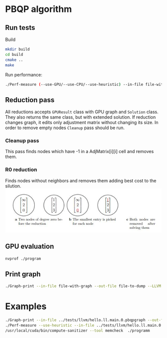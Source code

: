 # PBQP algorithm

## Run tests
Build
```bash
mkdir build
cd build
cmake ..
make
```

Run performance:
```bash
./Perf-measure (--use-GPU/--use-CPU/--use-heuristic) --in-file file-with-graph --out-file file-to-dump --check-solution
```

## Reduction pass
All reductions accepts `GPUResult` class with GPU graph and `Solution` class. 
They also returns the same class, but with extended solution.
If reduction changes graph, it edits only adjustment matrix without changing its size.
In order to remove empty nodes `Cleanup` pass should be run.

### Cleanup pass
This pass finds nodes which have -1 in a AdjMatrix[i][i] cell and removes them.

### R0 reduction
Finds nodes without neighbors and removes them adding best cost to the silution.
![img](../img/R0.jpg)

## GPU evaluation
```bash
nvprof ./program
```

## Print graph
```bash
./Graph-print --in-file file-with-graph --out-file file-to-dump --LLVM
```

# Examples
```bash
./Graph-print --in-file ../tests/llvm/hello.ll.main.0.pbqpgraph --out-file out.dot --LLVM
./Perf-measure --use-heuristic --in-file ../tests/llvm/hello.ll.main.0.pbqpgraph --out-file hello-llvm-solution.out --LLVM --check-solution
/usr/local/cuda/bin/compute-sanitizer --tool memcheck  ./programm
```
